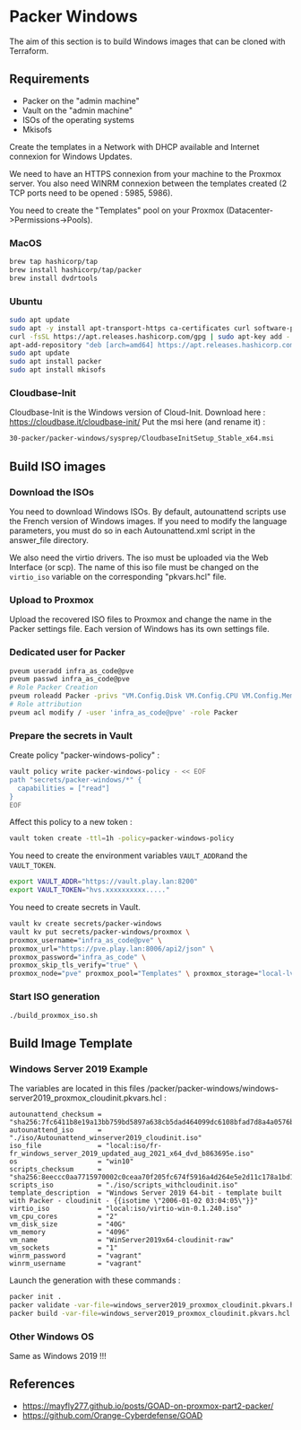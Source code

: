 # Packer Windows

The aim of this section is to build Windows images that can be cloned with Terraform.

## Requirements

- Packer on the "admin machine"
- Vault on the "admin machine"
- ISOs of the operating systems
- Mkisofs

Create the templates in a Network with DHCP available and Internet connexion for Windows Updates.

We need to have an HTTPS connexion from your machine to the Proxmox server. You also need WINRM connexion between the templates created (2 TCP ports need to be opened : 5985, 5986).

You need to create the "Templates" pool on your Proxmox (Datacenter->Permissions->Pools).

### MacOS

```bash
brew tap hashicorp/tap
brew install hashicorp/tap/packer
brew install dvdrtools
```

### Ubuntu

```bash
sudo apt update
sudo apt -y install apt-transport-https ca-certificates curl software-properties-common
curl -fsSL https://apt.releases.hashicorp.com/gpg | sudo apt-key add -
apt-add-repository "deb [arch=amd64] https://apt.releases.hashicorp.com $(lsb_release -cs) main"
sudo apt update
sudo apt install packer
sudo apt install mkisofs
```

### Cloudbase-Init

Cloudbase-Init is the Windows version of Cloud-Init.
Download here : <https://cloudbase.it/cloudbase-init/>
Put the msi here (and rename it) :

```bash
30-packer/packer-windows/sysprep/CloudbaseInitSetup_Stable_x64.msi
```

## Build ISO images

### Download the ISOs

You need to download Windows ISOs. By default, autounattend scripts use the French version of Windows images. If you need to modify the language parameters, you must do so in each Autounattend.xml script in the answer_file directory.

We also need the virtio drivers. The iso must be uploaded via the Web Interface (or scp). The name of this iso file must be changed on the `virtio_iso` variable on the corresponding "pkvars.hcl" file.

### Upload to Proxmox

Upload the recovered ISO files to Proxmox and change the name in the Packer settings file. Each version of Windows has its own settings file.

### Dedicated user for Packer

```bash
pveum useradd infra_as_code@pve
pveum passwd infra_as_code@pve
# Role Packer Creation
pveum roleadd Packer -privs "VM.Config.Disk VM.Config.CPU VM.Config.Memory Datastore.AllocateTemplate Datastore.Audit Datastore.AllocateSpace Sys.Modify VM.Config.Options VM.Allocate VM.Audit VM.Console VM.Config.CDROM VM.Config.Cloudinit VM.Config.Network VM.PowerMgmt VM.Config.HWType VM.Monitor SDN.Use"
# Role attribution
pveum acl modify / -user 'infra_as_code@pve' -role Packer
```

### Prepare the secrets in Vault

Create policy "packer-windows-policy" :

```bash
vault policy write packer-windows-policy - << EOF
path "secrets/packer-windows/*" {
  capabilities = ["read"]
}
EOF
```

Affect this policy to a new token :

```bash
vault token create -ttl=1h -policy=packer-windows-policy
```

You need to create the environment variables `VAULT_ADDR`and the `VAULT_TOKEN`.

```bash
export VAULT_ADDR="https://vault.play.lan:8200"
export VAULT_TOKEN="hvs.xxxxxxxxxx....."
```

You need to create secrets in Vault.

```bash
vault kv create secrets/packer-windows
vault kv put secrets/packer-windows/proxmox \
proxmox_username="infra_as_code@pve" \
proxmox_url="https://pve.play.lan:8006/api2/json" \
proxmox_password="infra_as_code" \
proxmox_skip_tls_verify="true" \
proxmox_node="pve" proxmox_pool="Templates" \ proxmox_storage="local-lvm"
```

### Start ISO generation

```bash
./build_proxmox_iso.sh
```

## Build Image Template

### Windows Server 2019 Example

The variables are located in this files /packer/packer-windows/windows-server2019_proxmox_cloudinit.pkvars.hcl :

```hcl
autounattend_checksum = "sha256:7fc6411b8e19a13bb759bd5897a638cb5dad464099dc6108bfad7d8a4a0576bb"
autounattend_iso      = "./iso/Autounattend_winserver2019_cloudinit.iso"
iso_file              = "local:iso/fr-fr_windows_server_2019_updated_aug_2021_x64_dvd_b863695e.iso"
os                    = "win10"
scripts_checksum      = "sha256:8eeccc0aa7715970002c0ceaa70f205fc674f5916a4d264e5e2d11c178a1bd19"
scripts_iso           = "./iso/scripts_withcloudinit.iso"
template_description  = "Windows Server 2019 64-bit - template built with Packer - cloudinit - {{isotime \"2006-01-02 03:04:05\"}}"
virtio_iso            = "local:iso/virtio-win-0.1.240.iso"
vm_cpu_cores          = "2"
vm_disk_size          = "40G"
vm_memory             = "4096"
vm_name               = "WinServer2019x64-cloudinit-raw"
vm_sockets            = "1"
winrm_password        = "vagrant"
winrm_username        = "vagrant"

```

Launch the generation with these commands :

```bash
packer init .
packer validate -var-file=windows_server2019_proxmox_cloudinit.pkvars.hcl .
packer build -var-file=windows_server2019_proxmox_cloudinit.pkvars.hcl .
```

### Other Windows OS

Same as Windows 2019 !!!

## References

- <https://mayfly277.github.io/posts/GOAD-on-proxmox-part2-packer/>
- <https://github.com/Orange-Cyberdefense/GOAD>
